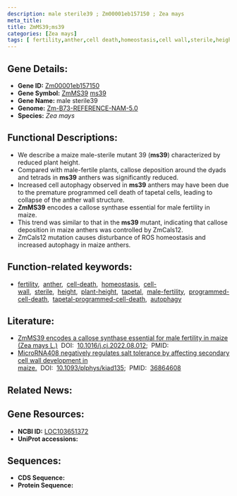 ```yaml
---
description: male sterile39 ; Zm00001eb157150 ; Zea mays
meta_title:
title: ZmMS39;ms39
categories: [Zea mays]
tags: [ fertility,anther,cell death,homeostasis,cell wall,sterile,height,plant height,tapetal,male fertility,programmed cell death,tapetal programmed cell death,autophagy ]
---
```


## Gene Details:
- **Gene ID:**	[Zm00001eb157150](https://www.maizegdb.org/gene_center/gene/Zm00001eb157150)
- **Gene Symbol:** <u>ZmMS39</u>&nbsp;<u>ms39</u>
- **Gene Name:** male sterile39
- **Genome:** [Zm-B73-REFERENCE-NAM-5.0](https://www.maizegdb.org/genome/assembly/Zm-B73-REFERENCE-NAM-5.0)
- **Species:** *Zea mays*

## Functional Descriptions:
   - We describe a maize male-sterile mutant 39 (**ms39**) characterized by reduced plant height.
   - Compared with male-fertile plants, callose deposition around the dyads and tetrads in **ms39** anthers was significantly reduced.
   - Increased cell autophagy observed in **ms39** anthers may have been due to the premature programmed cell death of tapetal cells, leading to collapse of the anther wall structure.
   - **ZmMS39** encodes a callose synthase essential for male fertility in maize.
   - This trend was similar to that in the **ms39** mutant, indicating that callose deposition in maize anthers was controlled by ZmCals12.
   - ZmCals12 mutation causes disturbance of ROS homeostasis and increased autophagy in maize anthers.

## Function-related keywords:
- [fertility](/tags/fertility/),&nbsp;&nbsp;[anther](/tags/anther/),&nbsp;&nbsp;[cell-death](/tags/cell-death/),&nbsp;&nbsp;[homeostasis](/tags/homeostasis/),&nbsp;&nbsp;[cell-wall](/tags/cell-wall/),&nbsp;&nbsp;[sterile](/tags/sterile/),&nbsp;&nbsp;[height](/tags/height/),&nbsp;&nbsp;[plant-height](/tags/plant-height/),&nbsp;&nbsp;[tapetal](/tags/tapetal/),&nbsp;&nbsp;[male-fertility](/tags/male-fertility/),&nbsp;&nbsp;[programmed-cell-death](/tags/programmed-cell-death/),&nbsp;&nbsp;[tapetal-programmed-cell-death](/tags/tapetal-programmed-cell-death/),&nbsp;&nbsp;[autophagy](/tags/autophagy/)

## Literature:
   - [ZmMS39 encodes a callose synthase essential for male fertility in maize (Zea mays L.)]( https://www.sciencedirect.com/science/article/pii/S2214514122002227)&nbsp;&nbsp;DOI:&nbsp;&nbsp;[10.1016/j.cj.2022.08.012](https://www.sciencedirect.com/science/article/pii/S2214514122002227);&nbsp;&nbsp;PMID:&nbsp;&nbsp;[](https://pubmed.ncbi.nlm.nih.gov//)
   - [MicroRNA408 negatively regulates salt tolerance by affecting secondary cell wall development in maize.]( https://academic.oup.com/plphys/article-abstract/192/2/1569/7067771?redirectedFrom=fulltext)&nbsp;&nbsp;DOI:&nbsp;&nbsp;[10.1093/plphys/kiad135](https://academic.oup.com/plphys/article-abstract/192/2/1569/7067771?redirectedFrom=fulltext);&nbsp;&nbsp;PMID:&nbsp;&nbsp;[36864608](https://pubmed.ncbi.nlm.nih.gov/36864608/)

## Related News:

## Gene Resources:
- **NCBI ID:** [LOC103651372](https://www.ncbi.nlm.nih.gov/gene/?term=LOC103651372)
- **UniProt accessions:** [](https://www.uniprot.org/uniprotkb//entry)



## Sequences:
- **CDS Sequence:**
- **Protein Sequence:**
